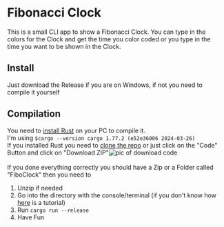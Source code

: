 # Fibonacci Clock
This is a small CLI app to show a Fibonacci Clock. You can type in the colors for the Clock and get the time you color coded or you type in the time you want to be shown in the Clock.
## Install
Just download the Release if you are on Windows, if not you need to compile it yourself
## Compilation
You need to [install Rust](https://www.rust-lang.org/tools/install) on your PC to compile it.<br>
I'm using 
`$cargo --version
cargo 1.77.2 (e52e36006 2024-03-26)` <br>
If you installed Rust you need to [clone the repo](https://docs.github.com/de/repositories/creating-and-managing-repositories/cloning-a-repository) or just click on the "Code" Button and click on "Download ZIP"![pic of download code](https://helpdeskgeek.com/wp-content/pictures/2021/06/11CodeButtonDownloadZip.png)
<br><br>
If you done everything correctly you should have a Zip or a Folder called "FiboClock" then you need to
1. Unzip if needed
2. Go into the directory with the console/terminal (if you don't know how [here](https://www.google.com/url?sa=t&rct=j&q=&esrc=s&source=web&cd=&ved=2ahUKEwj4jJD6sd-FAxXn3gIHHaksAsIQFnoECCAQAw&url=https%3A%2F%2Fwww.howtogeek.com%2F659411%2Fhow-to-change-directories-in-command-prompt-on-windows-10%2F%23%3A~%3Atext%3DIf%2520the%2520folder%2520you%2520want%2Cwindow%252C%2520and%2520then%2520press%2520Enter.&usg=AOvVaw26EF1rnoKEC2AhNFKjC-Zo&opi=89978449) is a tutorial)
3. Run `cargo run --release`
4. Have Fun
